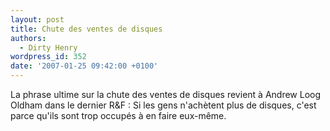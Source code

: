 ```yaml
---
layout: post
title: Chute des ventes de disques
authors:
  - Dirty Henry
wordpress_id: 352
date: '2007-01-25 09:42:00 +0100'
---
```

La phrase ultime sur la chute des ventes de disques revient à Andrew Loog Oldham dans le dernier R&F :
<quote>Si les gens n'achètent plus de disques, c'est parce qu'ils sont trop occupés à en faire eux-même.</quote>
